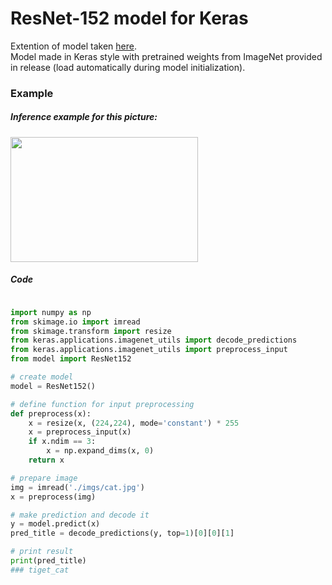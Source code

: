 # ResNet-152 model for Keras

Extention of model taken [here](https://gist.github.com/flyyufelix/7e2eafb149f72f4d38dd661882c554a6).  
Model made in Keras style with pretrained weights from ImageNet provided in release (load automatically during model initialization).  

### Example  
##### Inference example for this picture:  
<img src="https://github.com/qubvel/ResNet152/blob/master/imgs/cat.jpg" width="300" height="200">

##### Code
```python

import numpy as np
from skimage.io import imread
from skimage.transform import resize
from keras.applications.imagenet_utils import decode_predictions
from keras.applications.imagenet_utils import preprocess_input
from model import ResNet152

# create model
model = ResNet152()

# define function for input preprocessing
def preprocess(x):
    x = resize(x, (224,224), mode='constant') * 255
    x = preprocess_input(x)
    if x.ndim == 3:
        x = np.expand_dims(x, 0)
    return x

# prepare image
img = imread('./imgs/cat.jpg')
x = preprocess(img)

# make prediction and decode it
y = model.predict(x)
pred_title = decode_predictions(y, top=1)[0][0][1]

# print result
print(pred_title)
### tiget_cat
```
